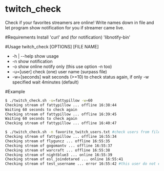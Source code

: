 # twitch_check
Check if your favorites streamers are online! Write names down in file and let program show notification for you if streamer came live.

#Requirements
Install 'curl' and (for notification) 'libnotify-bin'

#Usage
twitch_check [OPTIONS] [FILE NAME]
*	-h | --help  show usage
*	-n           show notification
*	-o           show online notify only (this use option -n too)
*	-u=[user]    check (one) user name (surpass file)
*	-w=[seconds] wait seconds (>=10) to check status again, if only -w specified wait 4minutes (default)

#Example
```bash
$ ./twitch_check.sh -u=fattypillow -w=60
Checking stream of fattypillow ... offline 16:38:44
Waiting 60 seconds to check again
Checking stream of fattypillow ... offline 16:39:45
Waiting 60 seconds to check again
Checking stream of fattypillow ... offline 16:40:47
```
```bash
$ ./twitch_check.sh -n favorite_twitch_users.txt #check users from file and show notification (require libnotify-bin)
Checking stream of fattypillow ... offline 16:55:34
Checking stream of flyguncz ... offline 16:55:35
Checking stream of gogomantv ... offline 16:55:37
Checking stream of warcraft ... offline 16:55:38
Checking stream of nightblue3 ... online 16:55:39
Checking stream of esl_joindotared ... online 16:55:41
Checking stream of test_username ... error 16:55:42 #this user do not exist!
```